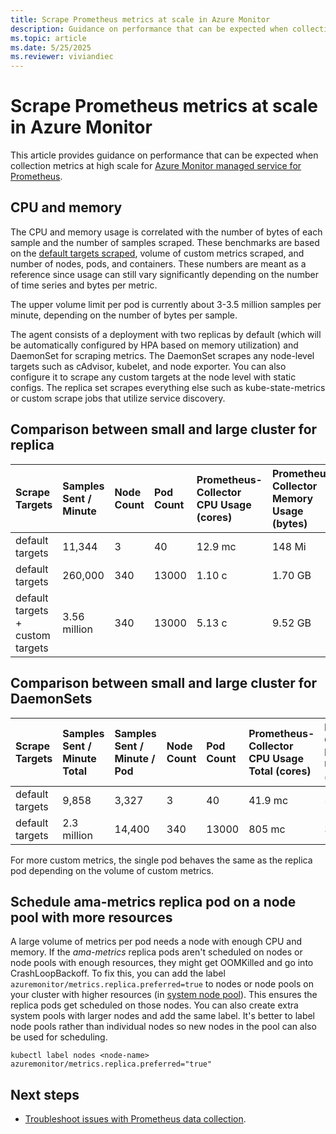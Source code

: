 ```yaml
---
title: Scrape Prometheus metrics at scale in Azure Monitor
description: Guidance on performance that can be expected when collection metrics at high scale for Azure Monitor managed service for Prometheus.
ms.topic: article
ms.date: 5/25/2025
ms.reviewer: viviandiec
---
```


# Scrape Prometheus metrics at scale in Azure Monitor

This article provides guidance on performance that can be expected when collection metrics at high scale for [Azure Monitor managed service for Prometheus](../essentials/prometheus-metrics-overview.md). 

## CPU and memory

The CPU and memory usage is correlated with the number of bytes of each sample and the number of samples scraped. These benchmarks are based on the [default targets scraped](prometheus-metrics-scrape-default.md), volume of custom metrics scraped, and number of nodes, pods, and containers. These numbers are meant as a reference since usage can still vary significantly depending on the number of time series and bytes per metric.

The upper volume limit per pod is currently about 3-3.5 million samples per minute, depending on the number of bytes per sample. 

The agent consists of a deployment with two replicas by default (which will be automatically configured by HPA based on memory utilization) and DaemonSet for scraping metrics. The DaemonSet scrapes any node-level targets such as cAdvisor, kubelet, and node exporter. You can also configure it to scrape any custom targets at the node level with static configs. The replica set scrapes everything else such as kube-state-metrics or custom scrape jobs that utilize service discovery.

## Comparison between small and large cluster for replica

| Scrape Targets                      | Samples Sent / Minute | Node Count | Pod Count | Prometheus-Collector CPU Usage (cores) | Prometheus-Collector Memory Usage (bytes) |
|:------------------------------------|:----------------------|:-----------|:----------|:---------------------------------------|:------------------------------------------|
| default targets                     | 11,344                | 3          | 40        | 12.9 mc                                | 148 Mi                                    |
| default targets                     | 260,000               | 340        | 13000     | 1.10 c                                 | 1.70 GB                                   |
| default targets<br>+ custom targets | 3.56 million          | 340        | 13000     | 5.13 c                                 | 9.52 GB                                   |

## Comparison between small and large cluster for DaemonSets

| Scrape Targets | Samples Sent / Minute Total | Samples Sent / Minute / Pod |  Node Count | Pod Count | Prometheus-Collector CPU Usage Total (cores) |Prometheus-Collector Memory Usage Total (bytes) | Prometheus-Collector CPU Usage / Pod (cores) |Prometheus-Collector Memory Usage / Pod (bytes) |
|:---|:---|:---|:---|:---|:---|:---|:---|:---|
| default targets | 9,858 | 3,327 | 3 | 40 | 41.9 mc | 581 Mi | 14.7 mc | 189 Mi |
| default targets | 2.3 million | 14,400 | 340 | 13000 | 805 mc | 305.34 GB | 2.36 mc | 898 Mi |

For more custom metrics, the single pod behaves the same as the replica pod depending on the volume of custom metrics.


## Schedule ama-metrics replica pod on a node pool with more resources 

A large volume of metrics per pod needs a node with enough CPU and memory. If the *ama-metrics* replica pods aren't scheduled on nodes or node pools with enough resources, they might get OOMKilled and go into CrashLoopBackoff. To fix this, you can add the label `azuremonitor/metrics.replica.preferred=true` to nodes or node pools on your cluster with higher resources (in [system node pool](/azure/aks/use-system-pools#system-and-user-node-pools)). This ensures the replica pods get scheduled on those nodes. You can also create extra system pools with larger nodes and add the same label. It's better to label node pools rather than individual nodes so new nodes in the pool can also be used for scheduling.

```
kubectl label nodes <node-name> azuremonitor/metrics.replica.preferred="true"
```

## Next steps

* [Troubleshoot issues with Prometheus data collection](prometheus-metrics-troubleshoot.md).
